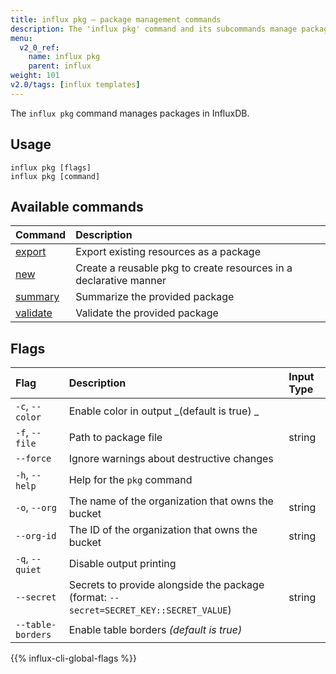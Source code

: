 ```yaml
---
title: influx pkg – package management commands
description: The 'influx pkg' command and its subcommands manage packages in InfluxDB.
menu:
  v2_0_ref:
    name: influx pkg
    parent: influx
weight: 101
v2.0/tags: [influx templates]
---
```


The `influx pkg` command manages packages in InfluxDB.

## Usage
```
influx pkg [flags]
influx pkg [command]
```

## Available commands
| Command                                              | Description                                                       |
|:-------                                              |:-----------                                                       |
| [export](/v2.0/reference/cli/influx/pkg/export/)     | Export existing resources as a package                            |
| [new](/v2.0/reference/cli/influx/pkg/new/)           | Create a reusable pkg to create resources in a declarative manner |
| [summary](/v2.0/reference/cli/influx/pkg/summary/)   | Summarize the provided package                                    |
| [validate](/v2.0/reference/cli/influx/pkg/validate/) | Validate the provided package                                     |

## Flags

| Flag              | Description                                                                            | Input Type |
|:----              |:-----------------------------                                                          |:---------- |
| `-c`, `--color`   | Enable color in output _(default is true) _                                            |            |
| `-f`, `--file`    | Path to package file                                                                   | string     |
| `--force`         | Ignore warnings about destructive changes                                              |            |
| `-h`, `--help`    | Help for the `pkg` command                                                             |            |
| `-o`, `--org`     | The name of the organization that owns the bucket                                      | string     |
| `--org-id`        | The ID of the organization that owns the bucket                                        | string     |
| `-q`, `--quiet`   | Disable output printing                                                                |            |
| `--secret`        | Secrets to provide alongside the package (format: `--secret=SECRET_KEY::SECRET_VALUE`) | string     |
| `--table-borders` | Enable table borders _(default is true)_                                               |            |

{{% influx-cli-global-flags %}}

